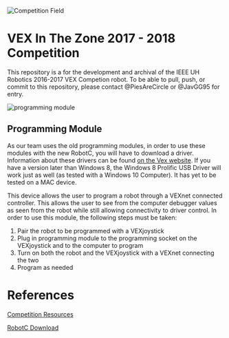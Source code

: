 ![Competition Field](https://content.vexrobotics.com/docs/vrc-inthezone/VRCFullFieldRender2.png)
# VEX In The Zone 2017 - 2018 Competition
This repository is a for the development and archival of the IEEE UH Robotics 2016-2017 VEX Competion robot. To be able to pull, push, or commit to this repository, please contact @PiesAreCircle or @JavGG95 for entry.


![programming module](http://content.vexrobotics.com/images/old_programming_kit.jpg)
## Programming Module
As our team uses the old programming modules, in order to use these modules with the new RobotC, you will have to download a driver. Information about these drivers can be found [on the Vex website](http://www.vexrobotics.com/276-2186.html). If you have a version later than Windows 8, the Windows 8 Prolific USB Driver will work just as well (as tested with a Windows 10 Computer). It has yet to be tested on a MAC device.

This device allows the user to program a robot through a VEXnet connected controller. This allows the user to see from the computer debugger values as seen from the robot while still allowing connectivity to driver control. In order to use this module, the following steps must be taken:

1. Pair the robot to be programmed with a VEXjoystick
1. Plug in programming module to the programming socket on the VEXjoystick and to the computer to program
1. Turn on both the robot and the VEXjoystick with a VEXnet connecting the two
1. Program as needed

# References
[Competition Resources](http://www.vexrobotics.com/vexedr/competition/competition-resources/)

[RobotC Download](https://drive.google.com/file/d/0B8WvaGY-VfKAZ0RfMG81X2ttbkE/view)
